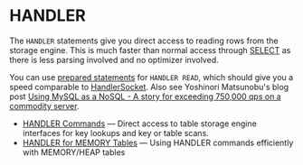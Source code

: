 # HANDLER

The `HANDLER` statements give you direct access to reading rows from the storage engine. This is much faster than normal access through [SELECT](/sql-statements-structure/sql-statements/data-manipulation/selecting-data/select) as there is less parsing involved and no optimizer involved.

You can use [prepared statements](/sql-statements-structure/sql-statements/prepared-statements) for `HANDLER READ`, which should give you a speed comparable to [HandlerSocket](/sql-statements-structure/nosql/handlersocket). Also see Yoshinori Matsunobu's blog post [Using MySQL as a NoSQL - A story for exceeding 750,000 qps on a commodity server](http://yoshinorimatsunobu.blogspot.com/2010/10/using-mysql-as-nosql-story-for.html).

- [HANDLER Commands](/sql-statements-structure/nosql/handler/handler-commands/) — Direct access to table storage engine interfaces for key lookups and key or table scans.
- [HANDLER for MEMORY Tables](/sql-statements-structure/nosql/handler/handler-for-memory-tables/) — Using HANDLER commands efficiently with MEMORY/HEAP tables